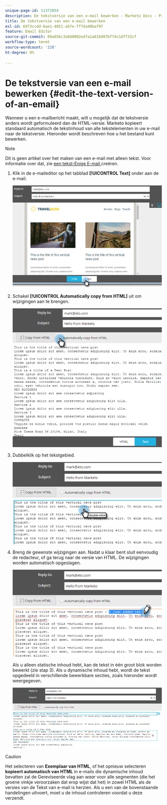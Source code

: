 ```yaml
---
unique-page-id: 11372054
description: De tekstversie van een e-mail bewerken - Marketo Docs - Productdocumentatie
title: De tekstversie van een e-mail bewerken
exl-id: 6973ccdd-6ae1-4051-ab7e-ff7da40baf97
feature: Email Editor
source-git-commit: 09a656c3a0d0002edfa1a61b987bff4c1dff33cf
workflow-type: tm+mt
source-wordcount: '228'
ht-degree: 0%

---
```


# De tekstversie van een e-mail bewerken {#edit-the-text-version-of-an-email}

Wanneer u een e-mailbericht maakt, wilt u mogelijk dat de tekstversie anders wordt geformuleerd dan de HTML-versie. Marketo kopieert standaard automatisch de tekstinhoud van alle tekstelementen in uw e-mail naar de tekstversie. Hieronder wordt beschreven hoe u het bestand kunt bewerken.

>[!NOTE]
>
>Dit is geen artikel over het maken van een e-mail met alleen tekst. Voor informatie over dat, zie [ een tekst-Enige E-mail ](/help/marketo/product-docs/email-marketing/general/creating-an-email/create-a-text-only-email.md) creëren.

1. Klik in de e-maileditor op het tabblad **[!UICONTROL Text]** onder aan de e-mail.

   ![](assets/one-5.png)

1. Schakel **[!UICONTROL Automatically copy from HTML]** uit om wijzigingen aan te brengen.

   ![](assets/two-5.png)

1. Dubbelklik op het tekstgebied.

   ![](assets/three-4.png)

1. Breng de gewenste wijzigingen aan. Nadat u klaar bent sluit eenvoudig de redacteur, of ga terug naar de versie van HTML. De wijzigingen worden automatisch opgeslagen.

   ![](assets/four-4.png)

   Als u alleen statische inhoud hebt, kan de tekst in één groot blok worden bewerkt (zie stap 3). Als u dynamische inhoud hebt, wordt de tekst opgedeeld in verschillende bewerkbare secties, zoals hieronder wordt weergegeven.

   ![](assets/five-3.png)

>[!CAUTION]
>
>Het selecteren van **Exemplaar van HTML**, of het opnieuw selecteren **kopieert automatisch van HTML** in e-mails die dynamische inhoud bevatten zal de Gereviseerde vlag aan _waar_ voor alle segmenten (die het groene vinkje veroorzaken dat erop wijst dat het) in zowel HTML als de versies van de Tekst van e-mail is herzien. Als u een van de bovenstaande handelingen uitvoert, moet u de inhoud controleren voordat u deze verzendt.
